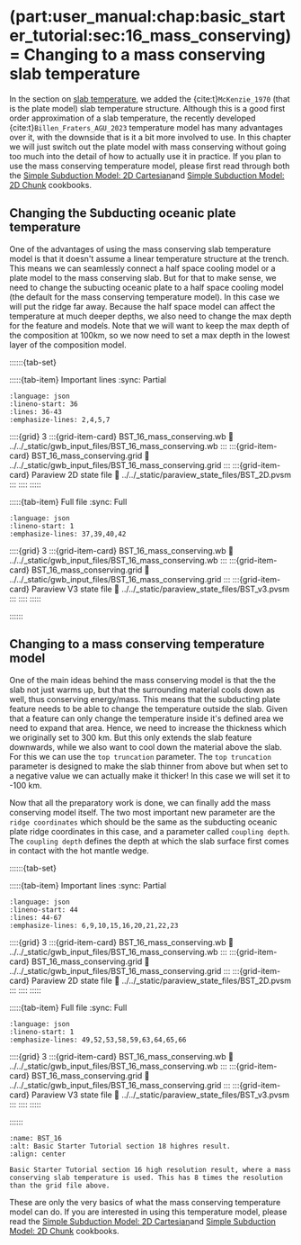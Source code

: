 (part:user_manual:chap:basic_starter_tutorial:sec:16_mass_conserving)=
Changing to a mass conserving slab temperature
===============================

In the section on [slab temperature](part:user_manual:chap:basic_starter_tutorial:sec:12_subducting_plate_temp), we added the {cite:t}`McKenzie_1970` (that is the plate model) slab temperature structure. Although this is a good first order approximation of a slab temperature, the recently developed {cite:t}`Billen_Fraters_AGU_2023` temperature model has many advantages over it, with the downside that is it a bit more involved to use. In this chapter we will just switch out the plate model with mass conserving without going too much into the detail of how to actually use it in practice. If you plan to use the mass conserving temperature model, please first read through both the [Simple Subduction Model: 2D Cartesian](part:user_manual:chap:cookbooks:sec:simple_subduction_2d_cartesian)and [Simple Subduction Model: 2D Chunk](part:user_manual:chap:cookbooks:sec:simple_subduction_2d_chunk) cookbooks.

## Changing the Subducting oceanic plate temperature
One of the advantages of using the mass conserving slab temperature model is that it doesn't assume a linear temperature structure at the trench. This means we can seamlessly connect a half space cooling model or a plate model to the mass conserving slab. But for that to make sense, we need to change the subucting oceanic plate to a half space cooling model (the default for the mass conserving temperature model). In this case we will put the ridge far away. Because the half space model can affect the temperature at much deeper depths, we also need to change the max depth for the feature and models. Note that we will want to keep the max depth of the composition at 100km, so we now need to set a max depth in the lowest layer of the composition model.


::::::{tab-set}

:::::{tab-item} Important lines
:sync: Partial

```{literalinclude} ../../_static/gwb_input_files/BST_16_mass_conserving.wb
:language: json
:lineno-start: 36
:lines: 36-43
:emphasize-lines: 2,4,5,7
```
::::{grid} 3
:::{grid-item-card} BST_16_mass_conserving.wb
:link: ../../_static/gwb_input_files/BST_16_mass_conserving.wb
:::
:::{grid-item-card} BST_16_mass_conserving.grid
:link: ../../_static/gwb_input_files/BST_16_mass_conserving.grid
:::
:::{grid-item-card} Paraview 2D state file 
:link: ../../_static/paraview_state_files/BST_2D.pvsm
:::
::::
:::::

:::::{tab-item} Full file
:sync: Full


```{literalinclude} ../../_static/gwb_input_files/BST_16_mass_conserving.wb
:language: json
:lineno-start: 1
:emphasize-lines: 37,39,40,42
```

::::{grid} 3
:::{grid-item-card} BST_16_mass_conserving.wb
:link: ../../_static/gwb_input_files/BST_16_mass_conserving.wb
:::
:::{grid-item-card} BST_16_mass_conserving.grid
:link: ../../_static/gwb_input_files/BST_16_mass_conserving.grid
:::
:::{grid-item-card} Paraview V3 state file 
:link: ../../_static/paraview_state_files/BST_v3.pvsm
:::
::::
:::::

::::::

## Changing to a mass conserving temperature model

One of the main ideas behind the mass conserving model is that the the slab not just warms up, but that the surrounding material cools down as well, thus conserving energy/mass. This means that the subducting plate feature needs to be able to change the temperature outside the slab. Given that a feature can only change the temperature inside it's defined area we need to expand that area. Hence, we need to increase the thickness which we originally set to 300 km. But this only extends the slab feature downwards, while we also want to cool down the material above the slab. For this we can use the `top truncation` parameter. The `top truncation` parameter is designed to make the slab thinner from above but when set to a negative value we can actually make it thicker! In this case we will set it to -100 km. 

Now that all the preparatory work is done, we can finally add the mass conserving model itself. The two most important new parameter are the `ridge coordinates` which should be the same as the subducting oceanic plate ridge coordinates in this case, and a parameter called `coupling depth`. The `coupling depth` defines the depth at which the slab surface first comes in contact with the hot mantle wedge.

::::::{tab-set}

:::::{tab-item} Important lines
:sync: Partial

```{literalinclude} ../../_static/gwb_input_files/BST_16_mass_conserving.wb
:language: json
:lineno-start: 44
:lines: 44-67
:emphasize-lines: 6,9,10,15,16,20,21,22,23
```
::::{grid} 3
:::{grid-item-card} BST_16_mass_conserving.wb
:link: ../../_static/gwb_input_files/BST_16_mass_conserving.wb
:::
:::{grid-item-card} BST_16_mass_conserving.grid
:link: ../../_static/gwb_input_files/BST_16_mass_conserving.grid
:::
:::{grid-item-card} Paraview 2D state file 
:link: ../../_static/paraview_state_files/BST_2D.pvsm
:::
::::
:::::

:::::{tab-item} Full file
:sync: Full


```{literalinclude} ../../_static/gwb_input_files/BST_16_mass_conserving.wb
:language: json
:lineno-start: 1
:emphasize-lines: 49,52,53,58,59,63,64,65,66
```

::::{grid} 3
:::{grid-item-card} BST_16_mass_conserving.wb
:link: ../../_static/gwb_input_files/BST_16_mass_conserving.wb
:::
:::{grid-item-card} BST_16_mass_conserving.grid
:link: ../../_static/gwb_input_files/BST_16_mass_conserving.grid
:::
:::{grid-item-card} Paraview V3 state file 
:link: ../../_static/paraview_state_files/BST_v3.pvsm
:::
::::
:::::

::::::



```{figure} ../../../../doc/sphinx/_static/images/user_manual/basic_starter_tutorial/BST_16.png
:name: BST_16
:alt: Basic Starter Tutorial section 18 highres result. 
:align: center

Basic Starter Tutorial section 16 high resolution result, where a mass conserving slab temperature is used. This has 8 times the resolution than the grid file above.
```

These are only the very basics of what the mass conserving temperature model can do. If you are interested in using this temperature model, please read the [Simple Subduction Model: 2D Cartesian](part:user_manual:chap:cookbooks:sec:simple_subduction_2d_cartesian)and [Simple Subduction Model: 2D Chunk](part:user_manual:chap:cookbooks:sec:simple_subduction_2d_chunk) cookbooks.
